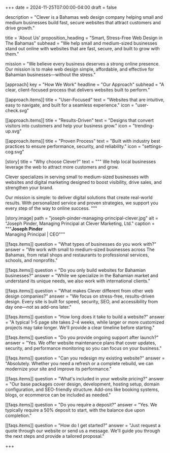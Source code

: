 +++
date = 2024-11-25T07:00:00-04:00
draft = false

description = "Clever is a Bahamas web design company helping small and medium businesses build fast, secure websites that attract customers and drive growth."

title = 'About Us'
proposition_heading = "Smart, Stress-Free Web Design in The Bahamas"
subhead = "We help small and medium-sized businesses stand out online with websites that are fast, secure, and built to grow with them."

mission = "We believe every business deserves a strong online presence. Our mission is to make web design simple, affordable, and effective for Bahamian businesses—without the stress."

[approach]
key = "How We Work"
headline = "Our Approach"
subhead = "A clear, client-focused process that delivers websites built to perform."

[[approach.items]]
title = "User-Focused"
text = "Websites that are intuitive, easy to navigate, and built for a seamless experience."
icon = "user-check.svg"

[[approach.items]]
title = "Results-Driven"
text = "Designs that convert visitors into customers and help your business grow."
icon = "trending-up.svg"

[[approach.items]]
title = "Proven Process"
text = "Built with industry best practices to ensure performance, security, and reliability."
icon = "settings-cog.svg"

[story]
title = "Why choose Clever?"
text = """
We help local businesses leverage the web to attract more customers and grow.

Clever specializes in serving small to medium-sized businesses with websites and digital marketing designed to boost visibility, drive sales, and strengthen your brand.

Our mission is simple: to deliver digital solutions that create real-world results. With personalized service and proven strategies, we support you every step of the way to online success.
"""

[story.image]
path = "joseph-pinder-managing-principal-clever.jpg"
alt = "Joseph Pinder, Managing Principal at Clever Marketing, Ltd."
caption = """<strong class="[ font--5 upper ]">Joseph Pinder</strong><br>
<span>Managing Principal | CEO</span>"""

[[faqs.items]]
question = "What types of businesses do you work with?"
answer = "We work with small to medium-sized businesses across The Bahamas, from retail shops and restaurants to professional services, schools, and nonprofits."

[[faqs.items]]
question = "Do you only build websites for Bahamian businesses?"
answer = "While we specialize in the Bahamian market and understand its unique needs, we also work with international clients."

[[faqs.items]]
question = "What makes Clever different from other web design companies?"
answer = "We focus on stress-free, results-driven design. Every site is built for speed, security, SEO, and accessibility from day one—not as add-ons later."

[[faqs.items]]
question = "How long does it take to build a website?"
answer = "A typical 1–5 page site takes 2–4 weeks, while larger or more customized projects may take longer. We'll provide a clear timeline before starting."

[[faqs.items]]
question = "Do you provide ongoing support after launch?"
answer = "Yes. We offer website maintenance plans that cover updates, security, and performance monitoring so you can focus on your business."

[[faqs.items]]
question = "Can you redesign my existing website?"
answer = "Absolutely. Whether you need a refresh or a complete rebuild, we can modernize your site and improve its performance."

[[faqs.items]]
question = "What's included in your website pricing?"
answer = "Our base packages cover design, development, hosting setup, domain configuration, and SEO-friendly structure. Add-ons like booking systems, blogs, or ecommerce can be included as needed."

[[faqs.items]]
question = "Do you require a deposit?"
answer = "Yes. We typically require a 50% deposit to start, with the balance due upon completion."

[[faqs.items]]
question = "How do I get started?"
answer = "Just request a quote through our website or send us a message. We'll guide you through the next steps and provide a tailored proposal."


+++
